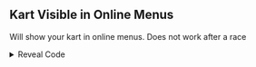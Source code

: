 ## Kart Visible in Online Menus

Will show your kart in online menus. Does not work after a race

<details>
<summary>Reveal Code</summary>

```armv7
0040988C 00000000
004098A0 00000000
004098C8 00000000
```
</details>